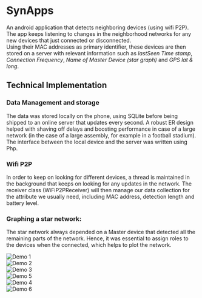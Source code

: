 # SynApps
An android application that detects neighboring devices (using wifi P2P). The app keeps listening to changes in the neighborhood networks for any new devices that just connected or disconnected.  
Using their MAC addresses as primary identifier, these devices are then stored on a server with relevant information such as _lastSeen Time stamp_, _Connection Frequency_, _Name of Master Device (star graph)_ and _GPS lat & long_.  
## Technical Implementation
### Data Management and storage
The data was stored locally on the phone, using SQLite before being shipped to an online server that updates every second. A robust ER design helped with shaving off delays and boosting performance in case of a large network (in the case of a large assembly, for example in a football stadium). The interface between the local device and the server was written using Php.  
### Wifi P2P
In order to keep on looking for different devices, a thread is maintained in the background that keeps on looking for any updates in the network. The receiver class (WiFiP2PReceiver) will then manage our data collection for the attribute we usually need, including MAC address, detection length and battery level.  
### Graphing a star network: 
The star network always depended on a Master device that detected all the remaining parts of the network. Hence, it was essential to assign roles to the devices when the connected, which helps to plot the network. 

![Demo 1](/static/1.png)  
![Demo 2](/static/2.png)   
![Demo 3](/static/3.png)  
![Demo 5](/static/5.png)  
![Demo 4](/static/4.png)  
![Demo 6](/static/6.png)  
